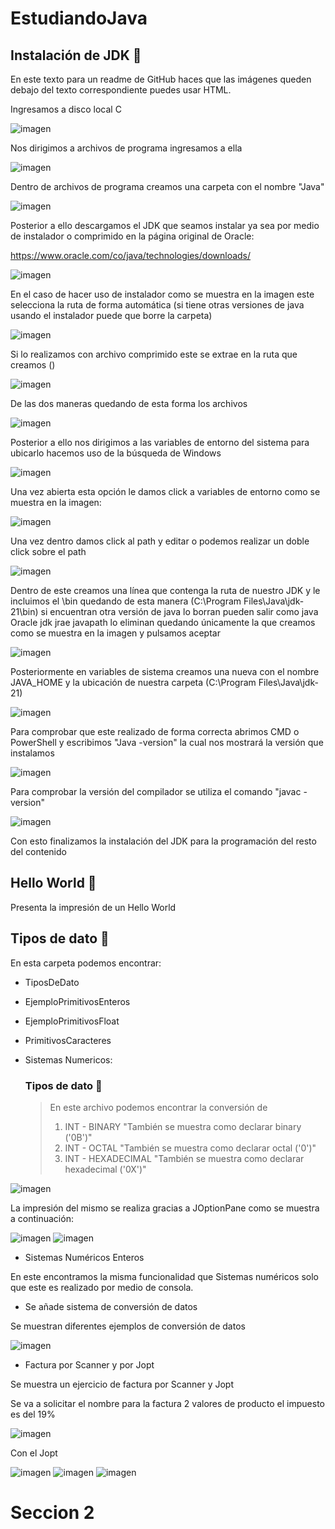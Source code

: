 # EstudiandoJava



## Instalación de JDK 📂

<p>En este texto para un readme de GitHub haces que las imágenes queden debajo del texto correspondiente puedes usar HTML.</p>

<p>Ingresamos a disco local C</p>
<img src="https://github.com/SantiagoBaquero/EstudiandoJava/assets/102531445/57c2a268-ca0d-4937-904f-eeef66f97059" alt="imagen">

<p>Nos dirigimos a archivos de programa ingresamos a ella</p>
<img src="https://github.com/SantiagoBaquero/EstudiandoJava/assets/102531445/9e544f1a-75fa-4d8f-9446-7d7f8cda0fa9" alt="imagen">

<p>Dentro de archivos de programa creamos una carpeta con el nombre "Java"</p>
<img src="https://github.com/SantiagoBaquero/EstudiandoJava/assets/102531445/18f845e5-f13a-4669-a15e-8e34688c4b23" alt="imagen">

<p>Posterior a ello descargamos el JDK que seamos instalar ya sea por medio de instalador o comprimido en la página original de Oracle:</p>

<p><a href="https://www.oracle.com/co/java/technologies/downloads/">https://www.oracle.com/co/java/technologies/downloads/</a></p>

<img src="https://github.com/SantiagoBaquero/EstudiandoJava/assets/102531445/3d559a41-7ba9-45f4-bc24-19f53da4a949" alt="imagen">

<p>En el caso de hacer uso de instalador como se muestra en la imagen este selecciona la ruta de forma automática (si tiene otras versiones de java usando el instalador puede que borre la carpeta)</p>
<img src="https://github.com/SantiagoBaquero/EstudiandoJava/assets/102531445/f0e7a084-7211-4cbc-8f5d-2fc94deacd85" alt="imagen">

<p>Si lo realizamos con archivo comprimido este se extrae en la ruta que creamos ()</p>
<img src="https://github.com/SantiagoBaquero/EstudiandoJava/assets/102531445/ade31f67-98c1-49a2-9f4c-60901e1f86f1" alt="imagen">

<p>De las dos maneras quedando de esta forma los archivos</p>
<img src="https://github.com/SantiagoBaquero/EstudiandoJava/assets/102531445/7a127d4f-09a5-4107-b9ed-2cf047b5a819" alt="imagen">

<p>Posterior a ello nos dirigimos a las variables de entorno del sistema para ubicarlo hacemos uso de la búsqueda de Windows </p>
<img src="https://github.com/SantiagoBaquero/EstudiandoJava/assets/102531445/4a571be9-3ddd-4abd-a8a7-83be2f88ac69" alt="imagen">

<p>Una vez abierta esta opción le damos click a variables de entorno como se muestra en la imagen:</p>
<img src="https://github.com/SantiagoBaquero/EstudiandoJava/assets/102531445/6b4428b9-5b45-479b-9686-a177d827c9ff" alt="imagen">

<p>Una vez dentro damos click al path y editar o podemos realizar un doble click sobre el path</p>
<img src="https://github.com/SantiagoBaquero/EstudiandoJava/assets/102531445/aea9b5a7-453c-4da6-9971-6dc6a4b98912" alt="imagen">

<p>Dentro de este creamos una línea que contenga la ruta de nuestro JDK y le incluimos el \bin quedando de esta manera (C:\Program Files\Java\jdk-21\bin) si encuentran otra versión de java lo borran pueden salir como java Oracle jdk jrae javapath lo eliminan quedando únicamente la que creamos como se muestra en la imagen y pulsamos aceptar </p>
<img src="https://github.com/SantiagoBaquero/EstudiandoJava/assets/102531445/65d6053d-2cf8-4f7d-95d8-55473d5ccd2d" alt="imagen">

<p>Posteriormente en variables de sistema creamos una nueva con el nombre JAVA_HOME y la ubicación de nuestra carpeta (C:\Program Files\Java\jdk-21)</p>
<img src="https://github.com/SantiagoBaquero/EstudiandoJava/assets/102531445/5dc39823-274f-41ea-97f1-c9f927c3fbf8" alt="imagen">

<p>Para comprobar que este realizado de forma correcta abrimos CMD o PowerShell y escribimos "Java -version" la cual nos mostrará la versión que instalamos</p>
<img  src="https://github.com/SantiagoBaquero/EstudiandoJava/assets/102531445/76c69e4a-f4b6-4fef-ae47-202bbfce1a50" alt="imagen">

<p>Para comprobar la versión del compilador se utiliza el comando "javac -version" </p>
<img src="https://github.com/SantiagoBaquero/EstudiandoJava/assets/102531445/4c0c97df-cc70-45e1-a3c1-daf70a99094e" alt="imagen">

<p>Con esto finalizamos la instalación del JDK para la programación del resto del contenido</p>

## Hello World 📂
Presenta la impresión de un Hello World

## Tipos de dato 📂

En esta carpeta podemos encontrar:
- TiposDeDato
- EjemploPrimitivosEnteros
- EjemploPrimitivosFloat
- PrimitivosCaracteres
- Sistemas Numericos:

  ### Tipos de dato 📑

  >
  >En este archivo podemos encontrar la conversión de
  >1. INT - BINARY  "También se muestra como declarar binary  ('0B')"  
  >2. INT - OCTAL  "También se muestra como declarar octal  ('0')"
  >3. INT - HEXADECIMAL "También se muestra como declarar hexadecimal  ('0X')"
     
<img src="https://github.com/SantiagoBaquero/EstudiandoJava/assets/102531445/63837d08-59b7-43ac-9f44-ff59dc211512" alt="imagen">


La impresión del mismo se realiza gracias a JOptionPane como se muestra a continuación:


<img src="https://github.com/SantiagoBaquero/EstudiandoJava/assets/102531445/b34eae53-d2fa-47e7-8a93-0e146db347bf" alt="imagen">
<img src="https://github.com/SantiagoBaquero/EstudiandoJava/assets/102531445/74701a39-5f3d-4ab4-9dfe-2459e039817a" alt="imagen">

- Sistemas Numéricos Enteros

En este encontramos la misma funcionalidad que Sistemas numéricos solo que este es realizado por medio de consola.

- Se añade sistema de conversión de datos

Se muestran diferentes ejemplos de conversión de datos 

<img src="https://github.com/SantiagoBaquero/EstudiandoJava/assets/102531445/c73abbe3-aa5d-497d-8347-d29b1a11db03" alt="imagen">

- Factura por Scanner y por Jopt

Se muestra un ejercicio de factura por Scanner y Jopt

Se va a solicitar el nombre para la factura
2 valores de producto el impuesto es del 19%

<img src="https://github.com/SantiagoBaquero/EstudiandoJava/assets/102531445/d07d7351-7b2d-47f9-91b9-c56f657885f9" alt="imagen">

Con el Jopt

<img src="https://github.com/SantiagoBaquero/EstudiandoJava/assets/102531445/1177d82a-e90f-4a60-87d3-6b9c49173036" alt="imagen">
<img src="https://github.com/SantiagoBaquero/EstudiandoJava/assets/102531445/015d1006-bb28-4d44-9908-e37108fe12cf" alt="imagen">
<img src="https://github.com/SantiagoBaquero/EstudiandoJava/assets/102531445/3d16113d-9ee2-4155-acb3-14a66062dffc" alt="imagen">

# Seccion 2
